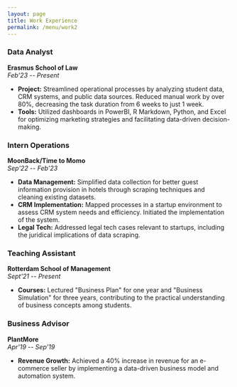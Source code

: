 ```yaml
---
layout: page
title: Work Experience
permalink: /menu/work2
---
```


### Data Analyst
**Erasmus School of Law**  
*Feb'23 -- Present*

- **Project:** Streamlined operational processes by analyzing student data, CRM systems, and public data sources. Reduced manual work by over 80%, decreasing the task duration from 6 weeks to just 1 week.
- **Tools:** Utilized dashboards in PowerBI, R Markdown, Python, and Excel for optimizing marketing strategies and facilitating data-driven decision-making.

### Intern Operations
**MoonBack/Time to Momo**  
*Sep'22 -- Feb'23*

- **Data Management:** Simplified data collection for better guest information provision in hotels through scraping techniques and cleaning existing datasets.
- **CRM Implementation:** Mapped processes in a startup environment to assess CRM system needs and efficiency. Initiated the implementation of the system.
- **Legal Tech:** Addressed legal tech cases relevant to startups, including the juridical implications of data scraping.

### Teaching Assistant
**Rotterdam School of Management**  
*Sept'21 -- Present*

- **Courses:** Lectured "Business Plan" for one year and "Business Simulation" for three years, contributing to the practical understanding of business concepts among students.

### Business Advisor
**PlantMore**  
*Apr'19 -- Sep'19*

- **Revenue Growth:** Achieved a 40% increase in revenue for an e-commerce seller by implementing a data-driven business model and automation system.
